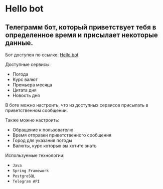 # Hello bot

## Телеграмм бот, который приветствует тебя в определенное время и присылает некоторые данные.

Бот доступен по ссылке: [Hello bot](http://t.me/kpd_hello_bot)

Доступные сервисы:

- Погода
- Курс валют
- Премьера месяца
- Цитата дня
- Новость дня

В боте можно настроить, что из доступных сервисов присылать в приветственном сообщении.

Также можно настроить:

- Обращение к пользователю
- Время отправки приветственного сообщения
- Город для указания погоды
- Валюты, курс которых вы хотите знать

Используемые технологии:

- `Java`
- `Spring Framework`
- `PostgreSQL`
- `Telegram API`

